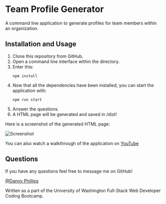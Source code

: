 # Team Profile Generator

A command line application to generate profiles for team members within an organization.  

## Installation and Usage

1. Clone this repository from GitHub.
2. Open a command line interface within the directory.
3. Enter this:
    ```
    npm install
    ```
4. Now that all the dependencies have been installed, you can start the application with:
    ```
    npm run start
    ```
5. Answer the questions.
6. A HTML page will be generated and saved in /dist!

Here is a screenshot of the generated HTML page:


![Screenshot]('./assets/screenshot.png')


You can also watch a walkthrough of the application on [YouTube](https://www.youtube.com)

## Questions
If you have any questions feel free to message me on GitHub!

[@Danny Phillips](https://github.com/danielgphillips)

Written as a part of the University of Washington Full-Stack Web Developer Coding Bootcamp.
